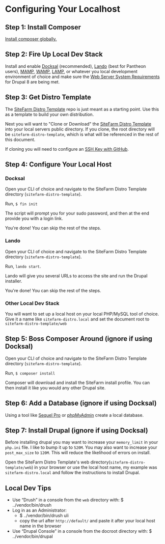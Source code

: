 # Configuring Your Localhost

## Step 1: Install Composer

[Install composer globally.](https://getcomposer.org/doc/00-intro.md)

## Step 2: Fire Up Local Dev Stack

Install and enable [Docksal](https://docksal.io) (recommended), [Lando](https://docs.devwithlando.io) (best for Pantheon users), [MAMP](https://www.mamp.info/), [WAMP](http://www.wampserver.com/), [LAMP](https://en.wikipedia.org/wiki/LAMP_(software_bundle)), or whatever you local development environment of choice and make sure the [Web Server System Requirements](https://www.drupal.org/docs/8/system-requirements/web-server) for Drupal 8 are being met.

## Step 3: Get Distro Template

The [SiteFarm Distro Template](https://github.com/ucdavis/sitefarm-distro-template) repo is just meant as a starting point. Use this as a template to build your own distribution.

Next you will want to "Clone or Download" the [SiteFarm Distro Template](https://github.com/ucdavis/sitefarm-distro-template) into your local servers public directory. If you clone, the root directory will be `sitefarm-distro-template`, which is what will be referenced in the rest of this document.

If cloning you will need to configure an [SSH Key with GitHub](https://help.github.com/articles/adding-a-new-ssh-key-to-your-github-account/).

## Step 4: Configure Your Local Host

### Docksal

Open your CLI of choice and navigate to the SiteFarm Distro Template directory (`sitefarm-distro-template`).

Run, `$ fin init`

The script will prompt you for your sudo password, and then at the end provide you with a login link.

You're done! You can skip the rest of the steps.

### Lando

Open your CLI of choice and navigate to the SiteFarm Distro Template directory (`sitefarm-distro-template`).

Run, `lando start`.

Lando will give you several URLs to access the site and run the Drupal installer.

You're done! You can skip the rest of the steps.

### Other Local Dev Stack

You will want to set up a local host on your local PHP/MySQL tool of choice. Give it a name like `sitefarm-distro.local` and set the document root to `sitefarm-distro-template/web`

## Step 5: Boss Composer Around (ignore if using Docksal)

Open your CLI of choice and navigate to the SiteFarm Distro Template directory (`sitefarm-distro-template`).

Run, `$ composer install`

Composer will download and install the SiteFarm install profile. You can then install it like you would any other Drupal site.

## Step 6: Add a Database (ignore if using Docksal)

Using a tool like [Sequel Pro](https://www.sequelpro.com/) or [phpMyAdmin](https://www.phpmyadmin.net/) create a local database.

## Step 7: Install Drupal (ignore if using Docksal)

Before installing drupal you may want to increase your `memory_limit` in your `php.ini` file. I like to bump it up to `520M`. You may also want to increase your `post_max_size` to `120M`. This will reduce the likelihood of errors on install.

Open the SiteFarm Distro Template's web directory(`sitefarm-distro-template/web`) in your browser or use the local host name, my example was `sitefarm-distro.local` and follow the instructions to install Drupal.

## Local Dev Tips

* Use “Drush” in a console from the `web` directory with:
  $ ../vendor/bin/drush
* Log in as an Administrator:
    * $ ../vendor/bin/drush uli
    * copy the url after `http://default/` and paste it after your local host name in the browser
* Use “Drupal Console” in a console from the docroot directory with:
  $ ../vendor/bin/drupal
